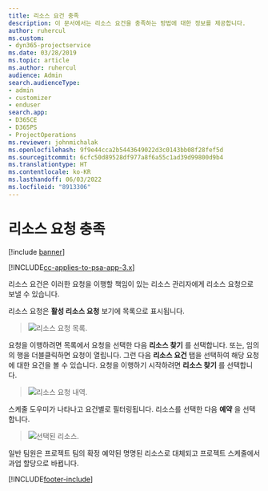 ```yaml
---
title: 리소스 요건 충족
description: 이 문서에서는 리소스 요건을 충족하는 방법에 대한 정보를 제공합니다.
author: ruhercul
ms.custom:
- dyn365-projectservice
ms.date: 03/28/2019
ms.topic: article
ms.author: ruhercul
audience: Admin
search.audienceType:
- admin
- customizer
- enduser
search.app:
- D365CE
- D365PS
- ProjectOperations
ms.reviewer: johnmichalak
ms.openlocfilehash: 9f9e44cca2b5443649022d3c0143bb08f28fef5d
ms.sourcegitcommit: 6cfc50d89528df977a8f6a55c1ad39d99800d9b4
ms.translationtype: HT
ms.contentlocale: ko-KR
ms.lasthandoff: 06/03/2022
ms.locfileid: "8913306"
---
```

# <a name="fulfilling-resource-requests"></a>리소스 요청 충족

[!include [banner](../includes/psa-now-project-operations.md)]

[!INCLUDE[cc-applies-to-psa-app-3.x](../includes/cc-applies-to-psa-app-3x.md)]

리소스 요건은 이러한 요청을 이행할 책임이 있는 리소스 관리자에게 리소스 요청으로 보낼 수 있습니다.

리소스 요청은 **활성 리소스 요청** 보기에 목록으로 표시됩니다.

> ![리소스 요청 목록.](media/Resource-Management-image59.png)

요청을 이행하려면 목록에서 요청을 선택한 다음 **리소스 찾기** 를 선택합니다. 또는, 임의의 행을 더블클릭하면 요청이 열립니다. 그런 다음 **리소스 요건** 탭을 선택하여 해당 요청에 대한 요건을 볼 수 있습니다. 요청을 이행하기 시작하려면 **리소스 찾기** 를 선택합니다.

> ![리소스 요청 내역.](media/Resource-Management-image60.png)

스케줄 도우미가 나타나고 요건별로 필터링됩니다. 리소스를 선택한 다음 **예약** 을 선택합니다.

> ![선택된 리소스.](media/Resource-Management-image61.png)

일반 팀원은 프로젝트 팀의 확정 예약된 명명된 리소스로 대체되고 프로젝트 스케줄에서 과업 할당으로 바뀝니다.


[!INCLUDE[footer-include](../includes/footer-banner.md)]
